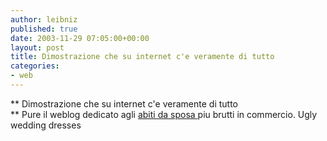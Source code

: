 ```yaml
---
author: leibniz
published: true
date: 2003-11-29 07:05:00+00:00
layout: post
title: Dimostrazione che su internet c'e veramente di tutto
categories:
- web
---
```


   ** Dimostrazione che su internet c'e veramente di tutto   
** Pure il weblog dedicato agli  [ abiti da sposa ](http://www.uglyweddingdress.com/)piu brutti in commercio.
Ugly wedding dresses
